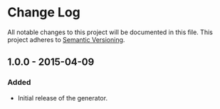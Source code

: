 # Change Log
All notable changes to this project will be documented in this file.
This project adheres to [Semantic Versioning](http://semver.org/).

## 1.0.0 - 2015-04-09
### Added
- Initial release of the generator.
